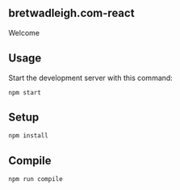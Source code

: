 bretwadleigh.com-react
---

Welcome


Usage
---
 
Start the development server with this command:
 
```
npm start
```
 


Setup
---
 
```
npm install
```



Compile
---

```
npm run compile
```

